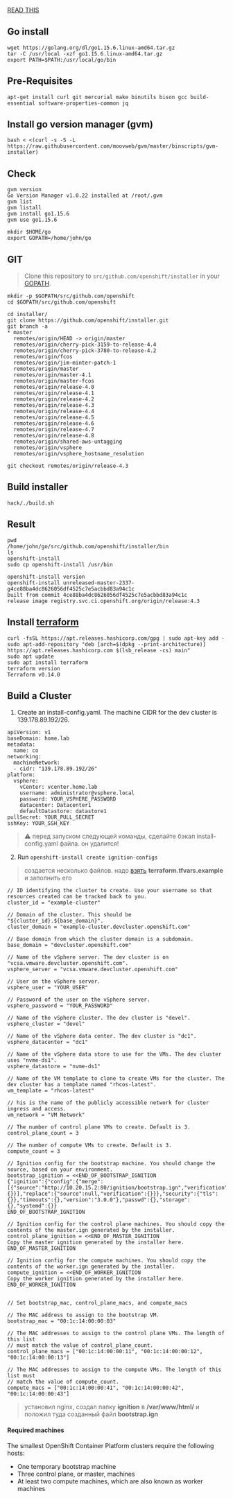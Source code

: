 [READ THIS](https://docs.openshift.com/container-platform/4.3/installing/installing_vsphere/installing-vsphere.html#installation-requirements-user-infra_installing-vsphere)
## Go install
```
wget https://golang.org/dl/go1.15.6.linux-amd64.tar.gz
tar -C /usr/local -xzf go1.15.6.linux-amd64.tar.gz
export PATH=$PATH:/usr/local/go/bin
```
## Pre-Requisites
```
apt-get install curl git mercurial make binutils bison gcc build-essential software-properties-common jq
```
## Install go version manager (gvm)
```
bash < <(curl -s -S -L https://raw.githubusercontent.com/moovweb/gvm/master/binscripts/gvm-installer)
```
## Check
```
gvm version
Go Version Manager v1.0.22 installed at /root/.gvm
gvm list
gvm listall
gvm install go1.15.6
gvm use go1.15.6

mkdir $HOME/go
export GOPATH=/home/john/go
```
## GIT
> Clone this repository to `src/github.com/openshift/installer` in your [GOPATH](https://golang.org/cmd/go/#hdr-GOPATH_environment_variable).

```
mkdir -p $GOPATH/src/github.com/openshift
cd $GOPATH/src/github.com/openshift

cd installer/
git clone https://github.com/openshift/installer.git
git branch -a
* master
  remotes/origin/HEAD -> origin/master
  remotes/origin/cherry-pick-3159-to-release-4.4
  remotes/origin/cherry-pick-3780-to-release-4.2
  remotes/origin/fcos
  remotes/origin/jim-minter-patch-1
  remotes/origin/master
  remotes/origin/master-4.1
  remotes/origin/master-fcos
  remotes/origin/release-4.0
  remotes/origin/release-4.1
  remotes/origin/release-4.2
  remotes/origin/release-4.3
  remotes/origin/release-4.4
  remotes/origin/release-4.5
  remotes/origin/release-4.6
  remotes/origin/release-4.7
  remotes/origin/release-4.8
  remotes/origin/shared-aws-untagging
  remotes/origin/vsphere
  remotes/origin/vsphere_hostname_resolution

git checkout remotes/origin/release-4.3
```
## Build installer
```
hack/./build.sh
```
## Result
```
pwd
/home/john/go/src/github.com/openshift/installer/bin
ls
openshift-install
sudo cp openshift-install /usr/bin

openshift-install version
openshift-install unreleased-master-2337-g4ce88ba4dc8626056df4525c7e5acbbd83a94c1c
built from commit 4ce88ba4dc8626056df4525c7e5acbbd83a94c1c
release image registry.svc.ci.openshift.org/origin/release:4.3
```
## Install [terraform](https://www.terraform.io/docs/cli/install/apt.html)
```
curl -fsSL https://apt.releases.hashicorp.com/gpg | sudo apt-key add -
sudo apt-add-repository "deb [arch=$(dpkg --print-architecture)] https://apt.releases.hashicorp.com $(lsb_release -cs) main"
sudo apt update
sudo apt install terraform
terraform version
Terraform v0.14.0
```
## Build a Cluster
1. Create an install-config.yaml. The machine CIDR for the dev cluster is 139.178.89.192/26.
```
apiVersion: v1
baseDomain: home.lab
metadata:
  name: co
networking:
  machineNetwork:
  - cidr: "139.178.89.192/26"
platform:
  vsphere:
    vCenter: vcenter.home.lab
    username: administrator@vsphere.local
    password: YOUR_VSPHERE_PASSWORD
    datacenter: Datacenter1
    defaultDatastore: datastore1
pullSecret: YOUR_PULL_SECRET
sshKey: YOUR_SSH_KEY
```
> :warning: перед запуском следующей команды, сделайте бэкап install-config.yaml файла. он удалится!
2. Run `openshift-install create ignition-configs`
> создается несколько файлов. надо [взять](https://github.com/openshift/okd/blob/master/Guides/UPI/vSphere_terraform/terraform.tfvars.example) **terraform.tfvars.example** и заполнить его
```
// ID identifying the cluster to create. Use your username so that resources created can be tracked back to you.
cluster_id = "example-cluster"

// Domain of the cluster. This should be "${cluster_id}.${base_domain}".
cluster_domain = "example-cluster.devcluster.openshift.com"

// Base domain from which the cluster domain is a subdomain.
base_domain = "devcluster.openshift.com"

// Name of the vSphere server. The dev cluster is on "vcsa.vmware.devcluster.openshift.com".
vsphere_server = "vcsa.vmware.devcluster.openshift.com"

// User on the vSphere server.
vsphere_user = "YOUR_USER"

// Password of the user on the vSphere server.
vsphere_password = "YOUR_PASSWORD"

// Name of the vSphere cluster. The dev cluster is "devel".
vsphere_cluster = "devel"

// Name of the vSphere data center. The dev cluster is "dc1".
vsphere_datacenter = "dc1"

// Name of the vSphere data store to use for the VMs. The dev cluster uses "nvme-ds1".
vsphere_datastore = "nvme-ds1"

// Name of the VM template to clone to create VMs for the cluster. The dev cluster has a template named "rhcos-latest".
vm_template = "rhcos-latest"

// his is the name of the publicly accessible network for cluster ingress and access.
vm_network = "VM Network"

// The number of control plane VMs to create. Default is 3.
control_plane_count = 3

// The number of compute VMs to create. Default is 3.
compute_count = 3

// Ignition config for the bootstrap machine. You should change the source, based on your environment.
bootstrap_ignition = <<END_OF_BOOTSTRAP_IGNITION
{"ignition":{"config":{"merge":[{"source":"http://10.20.15.2:80/ignition/bootstrap.ign","verification":{}}],"replace":{"source":null,"verification":{}}},"security":{"tls":{}},"timeouts":{},"version":"3.0.0"},"passwd":{},"storage":{},"systemd":{}}
END_OF_BOOTSTRAP_IGNITION

// Ignition config for the control plane machines. You should copy the contents of the master.ign generated by the installer.
control_plane_ignition = <<END_OF_MASTER_IGNITION
Copy the master ignition generated by the installer here.
END_OF_MASTER_IGNITION

// Ignition config for the compute machines. You should copy the contents of the worker.ign generated by the installer.
compute_ignition = <<END_OF_WORKER_IGNITION
Copy the worker ignition generated by the installer here.
END_OF_WORKER_IGNITION


// Set bootstrap_mac, control_plane_macs, and compute_macs

// The MAC address to assign to the bootstrap VM.
bootstrap_mac = "00:1c:14:00:00:03"

// The MAC addresses to assign to the control plane VMs. The length of this list
// must match the value of control_plane_count.
control_plane_macs = ["00:1c:14:00:00:11", "00:1c:14:00:00:12", "00:1c:14:00:00:13"]

// The MAC addresses to assign to the compute VMs. The length of this list must
// match the value of compute_count.
compute_macs = ["00:1c:14:00:00:41", "00:1c:14:00:00:42", "00:1c:14:00:00:43"]
```
> установил nginx, создал папку **ignition** в **/var/www/html/** и положил туда созданный файл **bootstrap.ign**

#### Required machines
The smallest OpenShift Container Platform clusters require the following hosts:
- One temporary bootstrap machine
- Three control plane, or master, machines
- At least two compute machines, which are also known as worker machines
